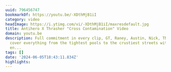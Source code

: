```yaml
---
uuid: 796456747
bookmarkOf: https://youtu.be/-XDthMjB1iI
category: video
headImage: https://i.ytimg.com/vi/-XDthMjB1iI/maxresdefault.jpg
title: Antihero X Thrasher "Cross Contamination" Video
domain: youtu.be
description: Full commitment in every clip, GT, Raney, Austin, Nick, TNT and company
  cover everything from the tightest pools to the crustiest streets with unmitigated
  en...
tags: []
date: '2024-06-05T18:43:11.834Z'
highlights: 
---
```




